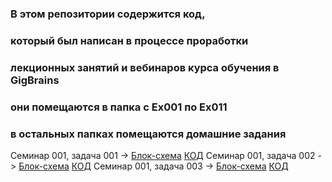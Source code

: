 ### В этом репозитории содержится код,
### который был написан в процессе проработки
### лекционных занятий и вебинаров курса обучения в GigBrains
### они помещаются в папка с Ex001 по Ex011
### в остальных папках помещаются домашние задания
Семинар 001, задача 001  ->  [Блок-схема](Sem001_001\Blockchart001.drawio.png) [КОД](Sem001_001\Program.cs)
Семинар 001, задача 002  ->  [Блок-схема](Sem001_002\Blockchart002.drawio.png) [КОД](Sem001_002\Program.cs)
Семинар 001, задача 003  ->  [Блок-схема](Sem001_003\Blockchart001.drawio.png) [КОД](Sem001_003\Program.cs)